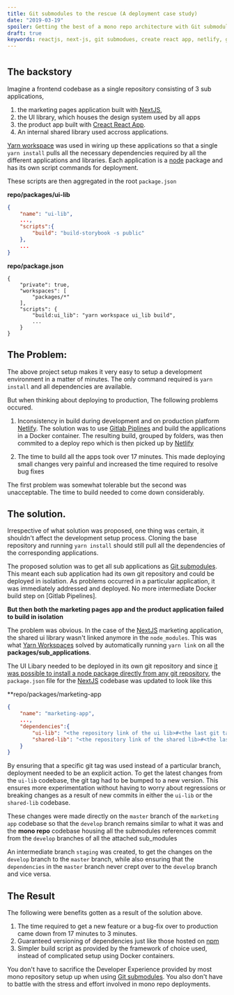 ```yaml
---
title: Git submodules to the rescue (A deployment case study)
date: "2019-03-19"
spoiler: Getting the best of a mono repo architecture with Git submodules
draft: true
keywords: reactjs, next-js, git submodues, create react app, netlify, gitlab pipelines, docker, npm
---
```


# 

## The backstory
Imagine a frontend codebase as a single repository consisting of 3 sub applications, 
1. the marketing pages application built with [NextJS](https://nextjs.org/), 
2. the UI library, which houses the design system used by all apps 
3. the product app built with [Creact React App](https://facebook.github.io/create-react-app/).
4. An internal shared library used accross applications.

[Yarn workspace](https://yarnpkg.com/lang/en/docs/workspaces/) was used in wiring up these applications so that a single `yarn install` pulls all the necessary dependencies required by all the different applications and libraries. Each application is a [node]() package and has its own script commands for deployment.

These scripts are then aggregated in the root `package.json`

**repo/packages/ui-lib**
```json
{
    "name": "ui-lib",
    ...,
    "scripts":{
        "build": "build-storybook -s public"
    },
    ...
}
```
**repo/package.json**
```
{
    "private": true,
	"workspaces": [
		"packages/*"
	],
    "scripts": {
		"build:ui_lib": "yarn workspace ui_lib build",
		...
    }
}
```


## The Problem:
The above project setup makes it very easy to setup a development environment in a matter of minutes. The only command required is `yarn install` and all dependencies are available.

But when thinking about deploying to production, The following problems occured.
1. Inconsistency in build during development and on production platform [Netlify](https://www.netlify.com/). The solution was to use [Gitlab Piplines]() and build the applications in a Docker container. The resulting build, grouped by folders, was then commited to a deploy repo which is then picked up by [Netlify](https://www.netlify.com/)

2. The time to build all the apps took over 17 minutes. This made deploying small changes very painful and increased the time required to resolve bug fixes

The first problem was somewhat tolerable but the second was unacceptable. The time to build needed to come down considerably.

## The solution.
Irrespective of what solution was proposed, one thing was certain, it shouldn't affect the development setup process. Cloning the base repository and running `yarn install` should still pull all the dependencies of the corresponding applications.

The proposed solution was to get all sub applications as [Git submodules](https://git-scm.com/book/en/v2/Git-Tools-Submodules). This meant each sub application had its own git repository and could be deployed in isolation. As problems occurred in a particular application, it was immediately addressed and deployed. No more intermediate Docker build step on [Gitlab Pipelines].

**But then both the marketing pages app and the product application failed to build in isolation**

The problem was obvious. In the case of the [NextJS]() marketing application, the shared ui library wasn't linked anymore in the `node_modules`. This was what [Yarn Workspaces]() solved by automatically running `yarn link` on all the **packages/sub_applications**. 

The UI Libary needed to be deployed in its own git repository and since [it was possible to install a node package directly from any git repository](), the `package.json` file for the [NextJS]() codebase was updated to look like this

**repo/packages/marketing-app
```json
{
    "name": "marketing-app",
    ...,
    "dependencies":{
        "ui-lib": "<the repository link of the ui lib>#<the last git tag>",
        "shared-lib": "<the repository link of the shared lib>#<the last git tag>"
    }
}
```

By ensuring that a specific git tag was used instead of a particular branch, deployment needed to be an explicit action. To get the latest changes from the `ui-lib` codebase, the git tag had to be bumped to a new version. This ensures more experimentation without having to worry about regressions or breaking changes as a result of new commits in either the `ui-lib` or the `shared-lib` codebase.

These changes were made directly on the `master` branch of the `marketing app` codebase so that the `develop` branch remains similar to what it was and the **mono repo** codebase housing all the submodules references commit from the `develop` branches of all the attached sub_modules

An intermediate branch `staging` was created, to get the changes on the `develop` branch to the `master` branch, while also ensuring that the `dependencies` in the `master` branch never crept over to the `develop` branch and vice versa.

## The Result
The following were benefits gotten as a result of the solution above.
1. The time required to get a new feature or a bug-fix over to production came down from 17 minutes to 3 minutes.
2. Guaranteed versioning of dependencies just like those hosted on [npm](https://www.npmjs.com/)
3. Simpler build script as provided by the framework of choice used, instead of complicated setup using Docker containers.

You don't have to sacrifice the Developer Experience provided by most mono repository setup up when using [Git submodules](). You also don't have to battle with the stress and effort involved in mono repo deployments. 
